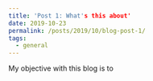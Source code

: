 ```yaml
---
title: 'Post 1: What's this about'
date: 2019-10-23
permalink: /posts/2019/10/blog-post-1/
tags:
  - general
---
```


My objective with this blog is to 

